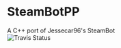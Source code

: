 SteamBotPP
==========

A C++ port of Jessecar96's SteamBot  
![Travis Status](https://travis-ci.org/WildCard65/SteamBotPP.svg?branch=master)
